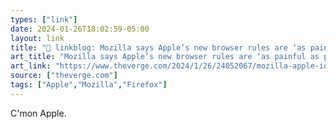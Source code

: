 ```yaml
---
types: ["link"]
date: 2024-01-26T18:02:59-05:00
layout: link
title: "🔗 linkblog: Mozilla says Apple’s new browser rules are ‘as painful as possible’ for Firefox - The Verge'"
art_title: "Mozilla says Apple’s new browser rules are ‘as painful as possible’ for Firefox - The Verge"
art_link: "https://www.theverge.com/2024/1/26/24052067/mozilla-apple-ios-browser-rules-firefox"
source: ["theverge.com"]
tags: ["Apple","Mozilla","Firefox"]
---
```

C'mon Apple.
